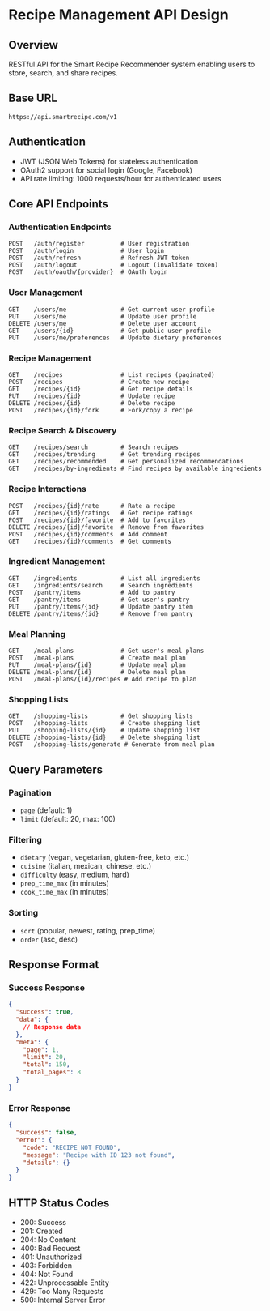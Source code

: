 # Recipe Management API Design

## Overview
RESTful API for the Smart Recipe Recommender system enabling users to store, search, and share recipes.

## Base URL
```
https://api.smartrecipe.com/v1
```

## Authentication
- JWT (JSON Web Tokens) for stateless authentication
- OAuth2 support for social login (Google, Facebook)
- API rate limiting: 1000 requests/hour for authenticated users

## Core API Endpoints

### Authentication Endpoints
```
POST   /auth/register          # User registration
POST   /auth/login             # User login
POST   /auth/refresh           # Refresh JWT token
POST   /auth/logout            # Logout (invalidate token)
POST   /auth/oauth/{provider}  # OAuth login
```

### User Management
```
GET    /users/me               # Get current user profile
PUT    /users/me               # Update user profile
DELETE /users/me               # Delete user account
GET    /users/{id}             # Get public user profile
PUT    /users/me/preferences   # Update dietary preferences
```

### Recipe Management
```
GET    /recipes                # List recipes (paginated)
POST   /recipes                # Create new recipe
GET    /recipes/{id}           # Get recipe details
PUT    /recipes/{id}           # Update recipe
DELETE /recipes/{id}           # Delete recipe
POST   /recipes/{id}/fork      # Fork/copy a recipe
```

### Recipe Search & Discovery
```
GET    /recipes/search         # Search recipes
GET    /recipes/trending       # Get trending recipes
GET    /recipes/recommended    # Get personalized recommendations
GET    /recipes/by-ingredients # Find recipes by available ingredients
```

### Recipe Interactions
```
POST   /recipes/{id}/rate      # Rate a recipe
GET    /recipes/{id}/ratings   # Get recipe ratings
POST   /recipes/{id}/favorite  # Add to favorites
DELETE /recipes/{id}/favorite  # Remove from favorites
POST   /recipes/{id}/comments  # Add comment
GET    /recipes/{id}/comments  # Get comments
```

### Ingredient Management
```
GET    /ingredients            # List all ingredients
GET    /ingredients/search     # Search ingredients
POST   /pantry/items           # Add to pantry
GET    /pantry/items           # Get user's pantry
PUT    /pantry/items/{id}      # Update pantry item
DELETE /pantry/items/{id}      # Remove from pantry
```

### Meal Planning
```
GET    /meal-plans             # Get user's meal plans
POST   /meal-plans             # Create meal plan
PUT    /meal-plans/{id}        # Update meal plan
DELETE /meal-plans/{id}        # Delete meal plan
POST   /meal-plans/{id}/recipes # Add recipe to plan
```

### Shopping Lists
```
GET    /shopping-lists         # Get shopping lists
POST   /shopping-lists         # Create shopping list
PUT    /shopping-lists/{id}    # Update shopping list
DELETE /shopping-lists/{id}    # Delete shopping list
POST   /shopping-lists/generate # Generate from meal plan
```

## Query Parameters

### Pagination
- `page` (default: 1)
- `limit` (default: 20, max: 100)

### Filtering
- `dietary` (vegan, vegetarian, gluten-free, keto, etc.)
- `cuisine` (italian, mexican, chinese, etc.)
- `difficulty` (easy, medium, hard)
- `prep_time_max` (in minutes)
- `cook_time_max` (in minutes)

### Sorting
- `sort` (popular, newest, rating, prep_time)
- `order` (asc, desc)

## Response Format

### Success Response
```json
{
  "success": true,
  "data": {
    // Response data
  },
  "meta": {
    "page": 1,
    "limit": 20,
    "total": 150,
    "total_pages": 8
  }
}
```

### Error Response
```json
{
  "success": false,
  "error": {
    "code": "RECIPE_NOT_FOUND",
    "message": "Recipe with ID 123 not found",
    "details": {}
  }
}
```

## HTTP Status Codes
- 200: Success
- 201: Created
- 204: No Content
- 400: Bad Request
- 401: Unauthorized
- 403: Forbidden
- 404: Not Found
- 422: Unprocessable Entity
- 429: Too Many Requests
- 500: Internal Server Error
